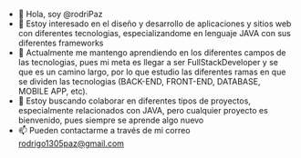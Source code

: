 - 👋 Hola, soy @rodriPaz
- 👀 Estoy interesado en el diseño y desarrollo de aplicaciones y sitios web con diferentes tecnologias, especializandome en lenguaje JAVA con sus diferentes frameworks
- 🌱 Actualmente me mantengo aprendiendo en los diferentes campos de las tecnologias, pues mi meta es llegar a ser FullStackDeveloper y se que es un camino largo, por lo que estudio las diferentes ramas en que se dividen las tecnologias (BACK-END, FRONT-END, DATABASE, MOBILE APP, etc).
- 💞️ Estoy buscando colaborar en diferentes tipos de proyectos, especialmente relacionados con JAVA, pero cualquier proyecto es bienvenido, pues siempre se aprende algo nuevo
- 📫 Pueden contactarme a través de mi correo rodrigo1305paz@gmail.com

<!---
rodriPaz/rodriPaz is a ✨ special ✨ repository because its `README.md` (this file) appears on your GitHub profile.
You can click the Preview link to take a look at your changes.
--->

